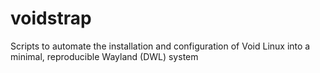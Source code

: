 # voidstrap
Scripts to automate the installation and configuration of Void Linux into a minimal, reproducible Wayland (DWL) system

